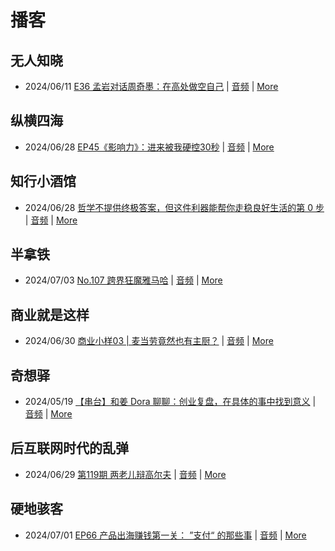 # 播客

## 无人知晓
- 2024/06/11 [E36 孟岩对话周奇墨：在高处做空自己](https://www.xiaoyuzhoufm.com/episode/6667f31dc26e396a36eefe25) | [音频](https://dts-api.xiaoyuzhoufm.com/track/611719d3cb0b82e1df0ad29e/6667f31dc26e396a36eefe25/media.xyzcdn.net/ljJYPINg_uUnMMt8WMuIsiU41BZt.m4a) | [More](channels/%E6%97%A0%E4%BA%BA%E7%9F%A5%E6%99%93.md)

## 纵横四海
- 2024/06/28 [EP45《影响力》：进来被我硬控30秒](https://www.ximalaya.com/sound/737611452) | [音频](https://audio.xmcdn.com/storages/7a6e-audiofreehighqps/7E/3D/GKwRINsKUwwBBN6xYQLoLnNU.m4a) | [More](channels/%E7%BA%B5%E6%A8%AA%E5%9B%9B%E6%B5%B7.md)

## 知行小酒馆
- 2024/06/28 [哲学不提供终极答案，但这件利器能帮你走稳良好生活的第 0 步](https://www.xiaoyuzhoufm.com/episode/667e33a73a6b0a1f45171232) | [音频](https://dts-api.xiaoyuzhoufm.com/track/6013f9f58e2f7ee375cf4216/667e33a73a6b0a1f45171232/media.xyzcdn.net/lkddPd4KrJTPsZKvYCpFWIDugnYe.m4a) | [More](channels/%E7%9F%A5%E8%A1%8C%E5%B0%8F%E9%85%92%E9%A6%86.md)

## 半拿铁
- 2024/07/03 [No.107 跨界狂魔雅马哈](https://www.ximalaya.com/sound/738800126) | [音频](https://dl.wavpub.com/item/227_31599767_7001.m4a) | [More](channels/%E5%8D%8A%E6%8B%BF%E9%93%81.md)

## 商业就是这样
- 2024/06/30 [商业小样03 | 麦当劳竟然也有主厨？](https://www.ximalaya.com/sound/738238234) | [音频](https://audio.xmcdn.com/storages/59bb-audiofreehighqps/64/45/GKwRIRwKVzbxAD94GwLpxDww.m4a) | [More](channels/%E5%95%86%E4%B8%9A%E5%B0%B1%E6%98%AF%E8%BF%99%E6%A0%B7.md)

## 奇想驿
- 2024/05/19 [【串台】和姜 Dora 聊聊：创业复盘，在具体的事中找到意义](https://www.xiaoyuzhoufm.com/episode/664962d382b428eafd844366) | [音频](https://dts-api.xiaoyuzhoufm.com/track/6034daea97755b8fc9c66480/664962d382b428eafd844366/media.xyzcdn.net/llloyy2KoUURla1cgosxmkenwwHw.m4a) | [More](channels/%E5%A5%87%E6%83%B3%E9%A9%BF.md)

## 后互联网时代的乱弹
- 2024/06/29 [第119期 两老儿辩高尔夫](https://hosting.wavpub.cn/pie/ep119/) | [音频](https://tk.wavpub.com/WPDL_GELEfpZGYWrpAcGLWXbFABqSgKZjmKfmqmdZJgRenZEFWYdVLEMtLvzSgK-6b.mp3) | [More](channels/%E5%90%8E%E4%BA%92%E8%81%94%E7%BD%91%E6%97%B6%E4%BB%A3%E7%9A%84%E4%B9%B1%E5%BC%B9.md)

## 硬地骇客
- 2024/07/01 [EP66 产品出海赚钱第一关： ”支付“ 的那些事](https://www.xiaoyuzhoufm.com/episode/6682a002077b88831b7eee4f) | [音频](https://dts-api.xiaoyuzhoufm.com/track/640ee2438be5d40013fe4a87/6682a002077b88831b7eee4f/media.xyzcdn.net/lgxs7PS9L8y6nFZWdSbZw4yKWKC5.m4a) | [More](channels/%E7%A1%AC%E5%9C%B0%E9%AA%87%E5%AE%A2.md)

